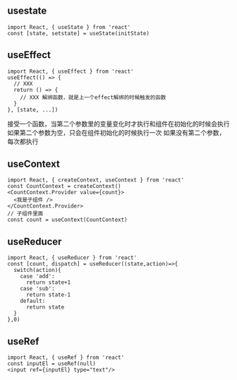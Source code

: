 ## usestate
```
import React, { useState } from 'react'
const [state, setstate] = useState(initState)
```

## useEffect
```
import React, { useEffect } from 'react'
useEffect(() => {
  // XXX
  return () => {
    // XXX 解绑函数，就是上一个effect解绑的时候触发的函数
  }
}, [state, ...])
```
接受一个函数，当第二个参数里的变量变化时才执行和组件在初始化的时候会执行
如果第二个参数为空，只会在组件初始化的时候执行一次
如果没有第二个参数，每次都执行

## useContext
```
import React, { createContext, useContext } from 'react'
const CountContext = createContext()
<CountContext.Provider value={count}>
  <我是子组件 />
</CountContext.Provider>
// 子组件里面
const count = useContext(CountContext)
```

## useReducer
```
import React, { useReducer } from 'react'
const [count, dispatch] = useReducer((state,action)=>{
  switch(action){
    case 'add':
      return state+1
    case 'sub':
      return state-1
    default:
      return state
  }
},0)
```

## useRef
```
import React, { useRef } from 'react'
const inputEl = useRef(null)
<input ref={inputEl} type="text"/>
```
